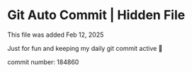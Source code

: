 # Git Auto Commit | Hidden File

This file was added Feb 12, 2025

Just for fun and keeping my daily git commit active 🤪

commit number: 184860
